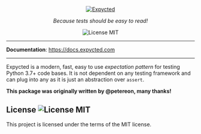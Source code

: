 <p align="center">
  <a href="https://docs.expycted.com"><img src="https://docs.expycted.com/logo-teal.png" alt="Expycted" /></a>
</p>

<p align="center">
    <em>Because tests should be easy to read!</em>
</p>

<p align="center">
    <img src="https://img.shields.io/github/license/bdsoha/expycted?style=for-the-badge" alt="License MIT" />
</p>

---

**Documentation**: <a href="https://docs.expycted.com" target="_blank">https://docs.expycted.com</a>

---

Expycted is a modern, fast, easy to use *expectation pattern* for testing Python 3.7+ code bases.
It is not dependent on any testing framework and can plug into any as it is just an abstraction over `assert`.


**This package was originally written by @petereon, many thanks!**

## License <img src="https://img.shields.io/github/license/bdsoha/expycted?style=for-the-badge" alt="License MIT" />

This project is licensed under the terms of the MIT license.
